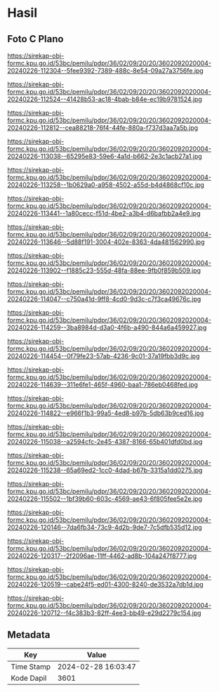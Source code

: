 # Hasil

## Foto C Plano

https://sirekap-obj-formc.kpu.go.id/53bc/pemilu/pdpr/36/02/09/20/20/3602092020004-20240226-112304--5fee9392-7389-488c-8e54-09a27a3756fe.jpg

https://sirekap-obj-formc.kpu.go.id/53bc/pemilu/pdpr/36/02/09/20/20/3602092020004-20240226-112524--41428b53-ac18-4bab-b84e-ec19b9781524.jpg

https://sirekap-obj-formc.kpu.go.id/53bc/pemilu/pdpr/36/02/09/20/20/3602092020004-20240226-112812--cea88218-76f4-44fe-880a-f737d3aa7a5b.jpg

https://sirekap-obj-formc.kpu.go.id/53bc/pemilu/pdpr/36/02/09/20/20/3602092020004-20240226-113038--65295e83-59e6-4a1d-b662-2e3c1acb27a1.jpg

https://sirekap-obj-formc.kpu.go.id/53bc/pemilu/pdpr/36/02/09/20/20/3602092020004-20240226-113258--1b0629a0-a958-4502-a55d-b4d4868cf10c.jpg

https://sirekap-obj-formc.kpu.go.id/53bc/pemilu/pdpr/36/02/09/20/20/3602092020004-20240226-113441--1a80cecc-f51d-4be2-a3b4-d6bafbb2a4e9.jpg

https://sirekap-obj-formc.kpu.go.id/53bc/pemilu/pdpr/36/02/09/20/20/3602092020004-20240226-113646--5d88f191-3004-402e-8363-4da481562990.jpg

https://sirekap-obj-formc.kpu.go.id/53bc/pemilu/pdpr/36/02/09/20/20/3602092020004-20240226-113902--f1885c23-555d-48fa-88ee-9fb0f859b509.jpg

https://sirekap-obj-formc.kpu.go.id/53bc/pemilu/pdpr/36/02/09/20/20/3602092020004-20240226-114047--c750a41d-9ff8-4cd0-9d3c-c7f3ca49676c.jpg

https://sirekap-obj-formc.kpu.go.id/53bc/pemilu/pdpr/36/02/09/20/20/3602092020004-20240226-114259--3ba8984d-d3a0-4f6b-a490-844a6a459927.jpg

https://sirekap-obj-formc.kpu.go.id/53bc/pemilu/pdpr/36/02/09/20/20/3602092020004-20240226-114454--0f79fe23-57ab-4236-9c01-37a19fbb3d9c.jpg

https://sirekap-obj-formc.kpu.go.id/53bc/pemilu/pdpr/36/02/09/20/20/3602092020004-20240226-114639--311e6fe1-465f-4960-baa1-786eb0468fed.jpg

https://sirekap-obj-formc.kpu.go.id/53bc/pemilu/pdpr/36/02/09/20/20/3602092020004-20240226-114822--e966f1b3-99a5-4ed8-b97b-5db63b9ced16.jpg

https://sirekap-obj-formc.kpu.go.id/53bc/pemilu/pdpr/36/02/09/20/20/3602092020004-20240226-115038--a2594cfc-2e45-4387-8166-65b401dfd0bd.jpg

https://sirekap-obj-formc.kpu.go.id/53bc/pemilu/pdpr/36/02/09/20/20/3602092020004-20240226-115238--65a69ed2-1cc0-4dad-b67b-3315a1dd0275.jpg

https://sirekap-obj-formc.kpu.go.id/53bc/pemilu/pdpr/36/02/09/20/20/3602092020004-20240226-115502--1bf39b60-603c-4569-ae43-6f805fee5e2e.jpg

https://sirekap-obj-formc.kpu.go.id/53bc/pemilu/pdpr/36/02/09/20/20/3602092020004-20240226-120146--7da6fb34-73c9-4d2b-9de7-7c5dfb535d12.jpg

https://sirekap-obj-formc.kpu.go.id/53bc/pemilu/pdpr/36/02/09/20/20/3602092020004-20240226-120317--2f2096ae-11ff-4462-ad8b-104a247f8777.jpg

https://sirekap-obj-formc.kpu.go.id/53bc/pemilu/pdpr/36/02/09/20/20/3602092020004-20240226-120519--cabe24f5-ed01-4300-8240-de3532a7db1d.jpg

https://sirekap-obj-formc.kpu.go.id/53bc/pemilu/pdpr/36/02/09/20/20/3602092020004-20240226-120712--f4c383b3-82ff-4ee3-bb49-e29d2279c154.jpg


## Metadata

| Key        | Value               |
| ---------- | ------------------- |
| Time Stamp | 2024-02-28 16:03:47 |
| Kode Dapil | 3601                |



